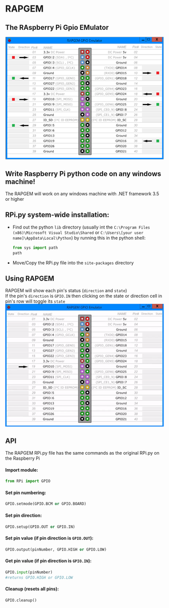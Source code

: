 # RAPGEM

## The RAspberry Pi Gpio EMulator 
![RAPGEM in action](./images/rapgem.png)

## Write Raspberry Pi python code on any windows machine!
The RAPGEM will work on any windows machine with .NET framework 3.5 or higher

## RPi.py system-wide installation:
* Find out the python `lib` directory (usually int the `C:\Program Files (x86)\Microsoft Visual Studio\Shared` or `C:\Users\[your user name]\AppData\Local\Python`) by running this in the python shell:
	```python
	from sys import path
	path
	```
* Move/Copy the RPi.py file into the `site-packages` directory
## Using RAPGEM
RAPGEM will show each pin's status (`direction` and `state`)<br>
If the pin's `direction` is `GPIO.IN` then clicking on the state or direction cell in pin's row will toggle its `state`
![GPIO pin as input](./images/input.gif)
## API
The RAPGEM RPi.py file has the same commands as the original RPi.py on the Raspberry Pi

#### Import module:
```python
from RPi import GPIO
```

#### Set pin numbering:
```python
GPIO.setmode(GPIO.BCM or GPIO.BOARD)
```

#### Set pin direction:
```python
GPIO.setup(GPIO.OUT or GPIO.IN)
```

#### Set pin value (if pin direction is `GPIO.OUT`):
```python
GPIO.output(pinNumber, GPIO.HIGH or GPIO.LOW)
```

#### Get pin value (if pin direction is `GPIO.IN`):
```python
GPIO.input(pinNumber)
#returns GPIO.HIGH or GPIO.LOW
```

#### Cleanup (resets all pins):
```python
GPIO.cleanup()
```

